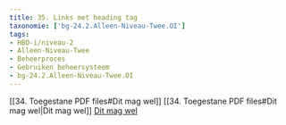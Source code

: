 ```yaml
---
title: 35. Links met heading tag
taxonomie: ['bg-24.2.Alleen-Niveau-Twee.OI']
tags:
- HBO-i/niveau-2
- Alleen-Niveau-Twee
- Beheerproces
- Gebruiken beheersysteem
- bg-24.2.Alleen-Niveau-Twee.OI
---
```


[[34. Toegestane PDF files#Dit mag wel]]
[[34. Toegestane PDF files#Dit mag wel|Dit mag wel]]
[Dit mag wel](34.%20Toegestane%20PDF%20files#Dit%20mag%20wel)